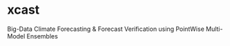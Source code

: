 # xcast
Big-Data Climate Forecasting &amp; Forecast Verification using PointWise Multi-Model Ensembles
